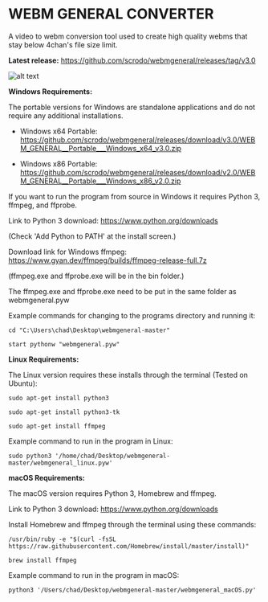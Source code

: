 # WEBM GENERAL CONVERTER
A video to webm conversion tool used to create high quality webms that stay below 4chan's file size limit.

**Latest release:** https://github.com/scrodo/webmgeneral/releases/tag/v3.0

![alt text](https://i.imgur.com/4CNmo5a.jpg)

**Windows Requirements:** 

The portable versions for Windows are standalone applications and do not require any additional installations.

* Windows x64 Portable: https://github.com/scrodo/webmgeneral/releases/download/v3.0/WEBM_GENERAL__Portable___Windows_x64_v3.0.zip

* Windows x86 Portable: https://github.com/scrodo/webmgeneral/releases/download/v2.0/WEBM_GENERAL__Portable___Windows_x86_v2.0.zip

If you want to run the program from source in Windows it requires Python 3, ffmpeg, and ffprobe.

Link to Python 3 download: https://www.python.org/downloads

(Check 'Add Python to PATH' at the install screen.)

Download link for Windows ffmpeg: https://www.gyan.dev/ffmpeg/builds/ffmpeg-release-full.7z

(ffmpeg.exe and ffprobe.exe will be in the bin folder.)

The ffmpeg.exe and ffprobe.exe need to be put in the same folder as webmgeneral.pyw

Example commands for changing to the programs directory and running it:
```
cd "C:\Users\chad\Desktop\webmgeneral-master"

start pythonw "webmgeneral.pyw"
```
**Linux Requirements:**

The Linux version requires these installs through the terminal (Tested on Ubuntu):
```
sudo apt-get install python3

sudo apt-get install python3-tk

sudo apt-get install ffmpeg
```
Example command to run in the program in Linux:
```
sudo python3 '/home/chad/Desktop/webmgeneral-master/webmgeneral_linux.pyw'
```
**macOS Requirements:** 

The macOS version requires Python 3, Homebrew and ffmpeg.

Link to Python 3 download: https://www.python.org/downloads

Install Homebrew and ffmpeg through the terminal using these commands:
```
/usr/bin/ruby -e "$(curl -fsSL https://raw.githubusercontent.com/Homebrew/install/master/install)"

brew install ffmpeg
```
Example command to run in the program in macOS:
```
python3 '/Users/chad/Desktop/webmgeneral-master/webmgeneral_macOS.py'
```
